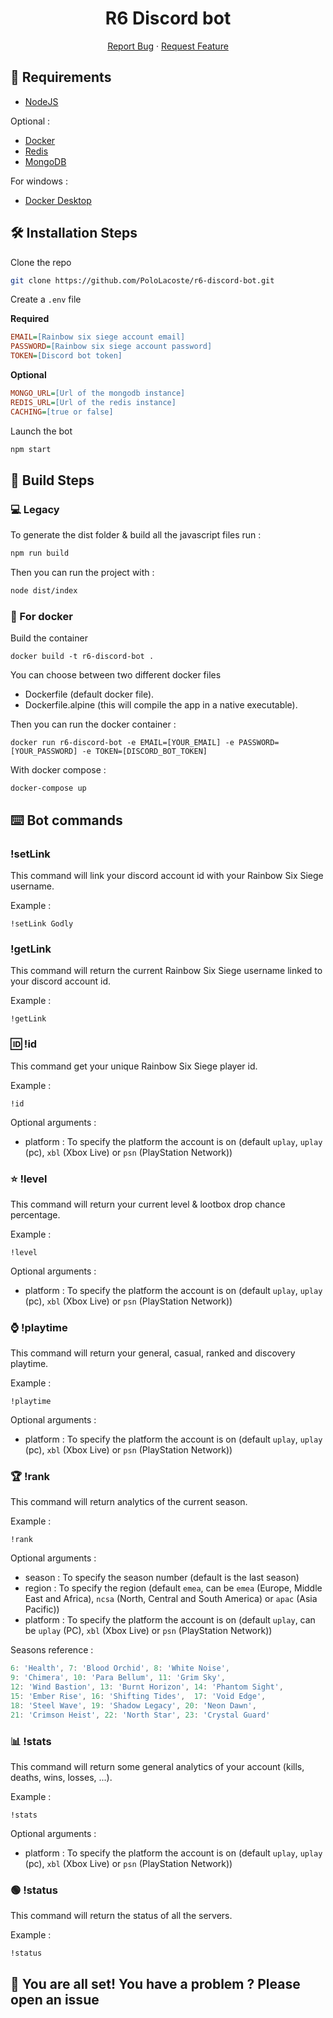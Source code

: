 <h1 align="center">
R6 Discord bot
</h1>

<p align="center">
    <a href="https://github.com/PoloLacoste/r6-discord-bot/issues/new/choose">Report Bug</a>
    ·
    <a href="https://github.com/PoloLacoste/r6-discord-bot/issues/new/choose">Request Feature</a>
</p>

## 🚧 Requirements

- [NodeJS](https://nodejs.org)
  
Optional :

- [Docker](https://www.docker.com)
- [Redis](https://redis.io/)
- [MongoDB](https://www.mongodb.com)

For windows : 
- [Docker Desktop](https://www.docker.com/products/docker-desktop)

## 🛠️ Installation Steps

Clone the repo
```sh
git clone https://github.com/PoloLacoste/r6-discord-bot.git
```

Create a `.env` file

**Required**
```ini
EMAIL=[Rainbow six siege account email]
PASSWORD=[Rainbow six siege account password]
TOKEN=[Discord bot token]
```
**Optional**
```ini
MONGO_URL=[Url of the mongodb instance]
REDIS_URL=[Url of the redis instance]
CACHING=[true or false]
```

Launch the bot
```sh
npm start
```

## 🔧 Build Steps

### 💻 Legacy

To generate the dist folder & build all the javascript files run :

```sh
npm run build
```

Then you can run the project with :

```sh
node dist/index
```

### 🐳 For docker

Build the container

```docker
docker build -t r6-discord-bot .
```

You can choose between two different docker files

- Dockerfile (default docker file).
- Dockerfile.alpine (this will compile the app in a native executable).

Then you can run the docker container :

```docker
docker run r6-discord-bot -e EMAIL=[YOUR_EMAIL] -e PASSWORD=[YOUR_PASSWORD] -e TOKEN=[DISCORD_BOT_TOKEN]
```

With docker compose :

```docker
docker-compose up
```

## ⌨️ Bot commands

### !setLink

This command will link your discord account id with your Rainbow Six Siege username.

Example :

```
!setLink Godly
```

### !getLink

This command will return the current Rainbow Six Siege username linked to your discord account id.

Example :

```
!getLink
```

### 🆔 !id

This command get your unique Rainbow Six Siege player id.

Example :

```
!id
```

Optional arguments :

- platform : To specify the platform the account is on (default `uplay`, `uplay` (pc), `xbl` (Xbox Live) or `psn` (PlayStation Network))

### ⭐ !level

This command will return your current level & lootbox drop chance percentage.

Example :

```
!level
```

Optional arguments :

- platform : To specify the platform the account is on (default `uplay`, `uplay` (pc), `xbl` (Xbox Live) or `psn` (PlayStation Network))

### ⌚ !playtime

This command will return your general, casual, ranked and discovery playtime.

Example :

```
!playtime
```

Optional arguments :

- platform : To specify the platform the account is on (default `uplay`, `uplay` (pc), `xbl` (Xbox Live) or `psn` (PlayStation Network))

### 🏆 !rank

This command will return analytics of the current season.

Example :

```
!rank
```

Optional arguments :

- season : To specify the season number (default is the last season)
- region : To specify the region (default `emea`, can be `emea` (Europe, Middle East and Africa), `ncsa` (North, Central and South America) or `apac` (Asia Pacific))
- platform : To specify the platform the account is on (default `uplay`, can be `uplay` (PC), `xbl` (Xbox Live) or `psn` (PlayStation Network))

Seasons reference :
```js
6: 'Health', 7: 'Blood Orchid', 8: 'White Noise',
9: 'Chimera', 10: 'Para Bellum', 11: 'Grim Sky',
12: 'Wind Bastion', 13: 'Burnt Horizon', 14: 'Phantom Sight',
15: 'Ember Rise', 16: 'Shifting Tides',  17: 'Void Edge',
18: 'Steel Wave', 19: 'Shadow Legacy', 20: 'Neon Dawn',
21: 'Crimson Heist', 22: 'North Star', 23: 'Crystal Guard'
```

### 📊 !stats

This command will return some general analytics of your account (kills, deaths, wins, losses, ...).

Example :

```
!stats
```

Optional arguments :

- platform : To specify the platform the account is on (default `uplay`, `uplay` (pc), `xbl` (Xbox Live) or `psn` (PlayStation Network))

### 🟢 !status

This command will return the status of all the servers.

Example :

```
!status
```

## 🌟 You are all set! You have a problem ? Please open an issue
